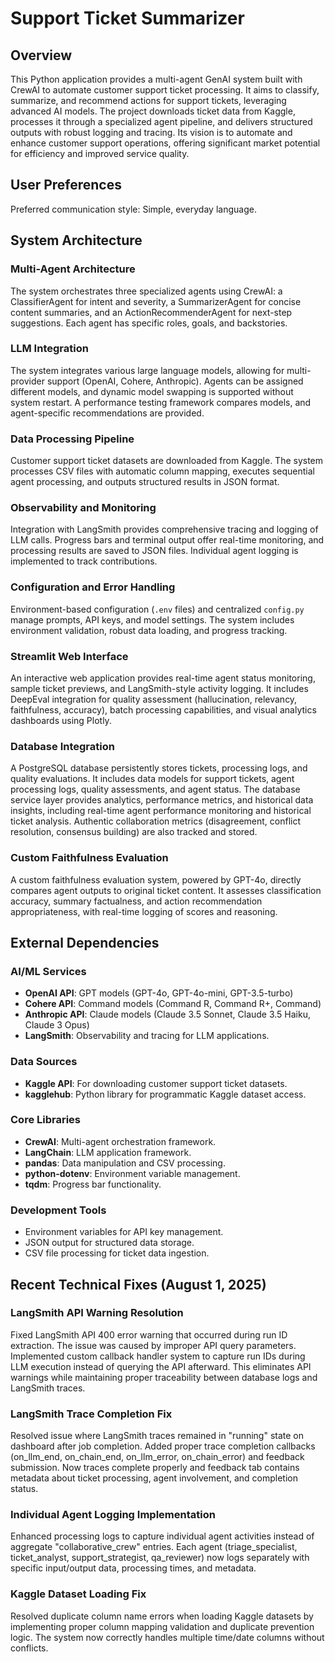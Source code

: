 # Support Ticket Summarizer

## Overview
This Python application provides a multi-agent GenAI system built with CrewAI to automate customer support ticket processing. It aims to classify, summarize, and recommend actions for support tickets, leveraging advanced AI models. The project downloads ticket data from Kaggle, processes it through a specialized agent pipeline, and delivers structured outputs with robust logging and tracing. Its vision is to automate and enhance customer support operations, offering significant market potential for efficiency and improved service quality.

## User Preferences
Preferred communication style: Simple, everyday language.

## System Architecture

### Multi-Agent Architecture
The system orchestrates three specialized agents using CrewAI: a ClassifierAgent for intent and severity, a SummarizerAgent for concise content summaries, and an ActionRecommenderAgent for next-step suggestions. Each agent has specific roles, goals, and backstories.

### LLM Integration
The system integrates various large language models, allowing for multi-provider support (OpenAI, Cohere, Anthropic). Agents can be assigned different models, and dynamic model swapping is supported without system restart. A performance testing framework compares models, and agent-specific recommendations are provided.

### Data Processing Pipeline
Customer support ticket datasets are downloaded from Kaggle. The system processes CSV files with automatic column mapping, executes sequential agent processing, and outputs structured results in JSON format.

### Observability and Monitoring
Integration with LangSmith provides comprehensive tracing and logging of LLM calls. Progress bars and terminal output offer real-time monitoring, and processing results are saved to JSON files. Individual agent logging is implemented to track contributions.

### Configuration and Error Handling
Environment-based configuration (`.env` files) and centralized `config.py` manage prompts, API keys, and model settings. The system includes environment validation, robust data loading, and progress tracking.

### Streamlit Web Interface
An interactive web application provides real-time agent status monitoring, sample ticket previews, and LangSmith-style activity logging. It includes DeepEval integration for quality assessment (hallucination, relevancy, faithfulness, accuracy), batch processing capabilities, and visual analytics dashboards using Plotly.

### Database Integration
A PostgreSQL database persistently stores tickets, processing logs, and quality evaluations. It includes data models for support tickets, agent processing logs, quality assessments, and agent status. The database service layer provides analytics, performance metrics, and historical data insights, including real-time agent performance monitoring and historical ticket analysis. Authentic collaboration metrics (disagreement, conflict resolution, consensus building) are also tracked and stored.

### Custom Faithfulness Evaluation
A custom faithfulness evaluation system, powered by GPT-4o, directly compares agent outputs to original ticket content. It assesses classification accuracy, summary factualness, and action recommendation appropriateness, with real-time logging of scores and reasoning.

## External Dependencies

### AI/ML Services
- **OpenAI API**: GPT models (GPT-4o, GPT-4o-mini, GPT-3.5-turbo)
- **Cohere API**: Command models (Command R, Command R+, Command)
- **Anthropic API**: Claude models (Claude 3.5 Sonnet, Claude 3.5 Haiku, Claude 3 Opus)
- **LangSmith**: Observability and tracing for LLM applications.

### Data Sources
- **Kaggle API**: For downloading customer support ticket datasets.
- **kagglehub**: Python library for programmatic Kaggle dataset access.

### Core Libraries
- **CrewAI**: Multi-agent orchestration framework.
- **LangChain**: LLM application framework.
- **pandas**: Data manipulation and CSV processing.
- **python-dotenv**: Environment variable management.
- **tqdm**: Progress bar functionality.

### Development Tools
- Environment variables for API key management.
- JSON output for structured data storage.
- CSV file processing for ticket data ingestion.

## Recent Technical Fixes (August 1, 2025)

### LangSmith API Warning Resolution
Fixed LangSmith API 400 error warning that occurred during run ID extraction. The issue was caused by improper API query parameters. Implemented custom callback handler system to capture run IDs during LLM execution instead of querying the API afterward. This eliminates API warnings while maintaining proper traceability between database logs and LangSmith traces.

### LangSmith Trace Completion Fix  
Resolved issue where LangSmith traces remained in "running" state on dashboard after job completion. Added proper trace completion callbacks (on_llm_end, on_chain_end, on_llm_error, on_chain_error) and feedback submission. Now traces complete properly and feedback tab contains metadata about ticket processing, agent involvement, and completion status.

### Individual Agent Logging Implementation  
Enhanced processing logs to capture individual agent activities instead of aggregate "collaborative_crew" entries. Each agent (triage_specialist, ticket_analyst, support_strategist, qa_reviewer) now logs separately with specific input/output data, processing times, and metadata.

### Kaggle Dataset Loading Fix
Resolved duplicate column name errors when loading Kaggle datasets by implementing proper column mapping validation and duplicate prevention logic. The system now correctly handles multiple time/date columns without conflicts.